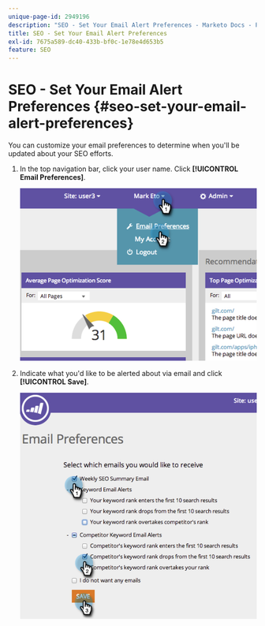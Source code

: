 ```yaml
---
unique-page-id: 2949196
description: "SEO - Set Your Email Alert Preferences - Marketo Docs - Product Documentation"
title: SEO - Set Your Email Alert Preferences
exl-id: 7675a589-dc40-433b-bf0c-1e78e4d653b5
feature: SEO
---
```

# SEO - Set Your Email Alert Preferences {#seo-set-your-email-alert-preferences}

You can customize your email preferences to determine when you'll be updated about your SEO efforts.

1. In the top navigation bar, click your user name. Click **[!UICONTROL Email Preferences]**.

   ![](assets/image2014-9-17-21-3a23-3a28.png)

1. Indicate what you'd like to be alerted about via email and click **[!UICONTROL Save]**.

   ![](assets/image2014-9-17-21-3a23-3a33.png)
